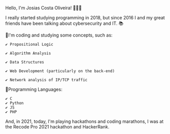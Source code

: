 Hello, I'm Josias Costa Oliveira! 🙋🏽‍♂️

I really started studying programming in 2018, but since 2016 I and my great friends have been talking about cybersecurity and IT. 📚

🔻I'm coding and studying some concepts, such as:

    ✔️ Propositional Logic

    ✔️ Algorithm Analysis

    ✔️ Data Structures

    ✔️ Web Development (particularly on the back-end)

    ✔️ Network analysis of IP/TCP traffic

🔻Programming Languages:

    ✔️ C
    ✔️ Python
    ✔️ JS
    ✔️ PHP

And, in 2021, today, I'm playing hackathons and coding marathons, I was at the Recode Pro 2021 hackathon and HackerRank.

